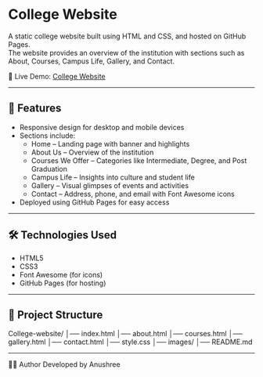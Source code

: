 # College Website

A static college website built using HTML and CSS, and hosted on GitHub Pages.  
The website provides an overview of the institution with sections such as About, Courses, Campus Life, Gallery, and Contact.

🔗 Live Demo: [College Website](https://anushreeb02.github.io/College-website/)

---

## 🚀 Features
- Responsive design for desktop and mobile devices  
- Sections include:
  - Home – Landing page with banner and highlights  
  - About Us – Overview of the institution  
  - Courses We Offer – Categories like Intermediate, Degree, and Post Graduation  
  - Campus Life – Insights into culture and student life  
  - Gallery – Visual glimpses of events and activities  
  - Contact – Address, phone, and email with Font Awesome icons  
- Deployed using GitHub Pages for easy access  

---

## 🛠️ Technologies Used
- HTML5  
- CSS3  
- Font Awesome (for icons)  
- GitHub Pages (for hosting)  

---

## 📂 Project Structure
College-website/
│── index.html
│── about.html
│── courses.html
│── gallery.html
│── contact.html
│── style.css
│── images/
│── README.md

---
👩‍💻 Author
Developed by Anushree 
